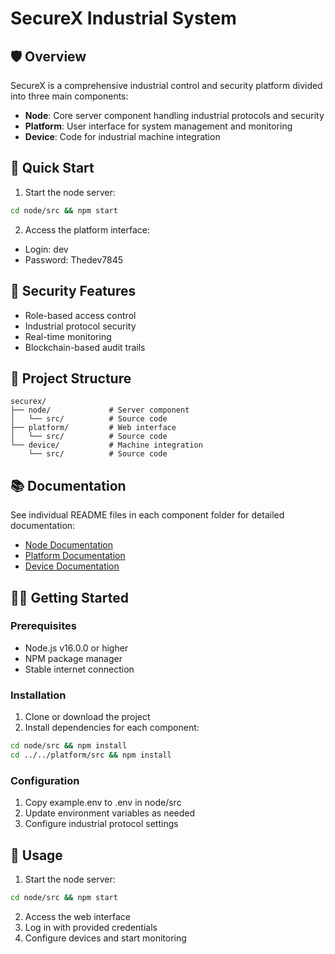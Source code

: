 
# SecureX Industrial System

## 🛡️ Overview
SecureX is a comprehensive industrial control and security platform divided into three main components:
- **Node**: Core server component handling industrial protocols and security
- **Platform**: User interface for system management and monitoring
- **Device**: Code for industrial machine integration

## 🚀 Quick Start
1. Start the node server:
```bash
cd node/src && npm start
```

2. Access the platform interface:
- Login: dev
- Password: Thedev7845

## 🔐 Security Features
- Role-based access control
- Industrial protocol security
- Real-time monitoring
- Blockchain-based audit trails

## 📂 Project Structure
```
securex/
├── node/             # Server component
│   └── src/          # Source code
├── platform/         # Web interface
│   └── src/          # Source code
└── device/           # Machine integration
    └── src/          # Source code
```

## 📚 Documentation
See individual README files in each component folder for detailed documentation:
- [Node Documentation](node/src/README.md)
- [Platform Documentation](platform/src/README.md)
- [Device Documentation](device/src/README.md)

## 👨‍💻 Getting Started

### Prerequisites
- Node.js v16.0.0 or higher
- NPM package manager
- Stable internet connection

### Installation
1. Clone or download the project
2. Install dependencies for each component:
```bash
cd node/src && npm install
cd ../../platform/src && npm install
```

### Configuration
1. Copy example.env to .env in node/src
2. Update environment variables as needed
3. Configure industrial protocol settings

## 🔧 Usage
1. Start the node server:
```bash
cd node/src && npm start
```
2. Access the web interface 
3. Log in with provided credentials
4. Configure devices and start monitoring
